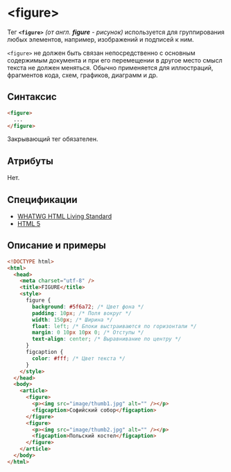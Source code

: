 # &lt;figure&gt;

Тег **`<figure>`** _(от англ. **figure** - рисунок)_ используется для группирования любых элементов, например, изображений и подписей к ним.

`<figure>` не должен быть связан непосредственно с основным содержимым документа и при его перемещении в другое место смысл текста не должен меняться. Обычно применяется для иллюстраций, фрагментов кода, схем, графиков, диаграмм и др.

## Синтаксис

```html
<figure>
  ...
</figure>
```

Закрывающий тег обязателен.

## Атрибуты

Нет.

## Спецификации

- [WHATWG HTML Living Standard](https://html.spec.whatwg.org/multipage/semantics.html#the-figure-element)
- [HTML 5](http://www.w3.org/TR/html5/grouping-content.html#the-figure-element)

## Описание и примеры

```html
<!DOCTYPE html>
<html>
  <head>
    <meta charset="utf-8" />
    <title>FIGURE</title>
    <style>
      figure {
        background: #5f6a72; /* Цвет фона */
        padding: 10px; /* Поля вокруг */
        width: 150px; /* Ширина */
        float: left; /* Блоки выстраиваются по горизонтали */
        margin: 0 10px 10px 0; /* Отступы */
        text-align: center; /* Выравнивание по центру */
      }
      figcaption {
        color: #fff; /* Цвет текста */
      }
    </style>
  </head>
  <body>
    <article>
      <figure>
        <p><img src="image/thumb1.jpg" alt="" /></p>
        <figcaption>Софийский собор</figcaption>
      </figure>
      <figure>
        <p><img src="image/thumb2.jpg" alt="" /></p>
        <figcaption>Польский костел</figcaption>
      </figure>
    </article>
  </body>
</html>
```
